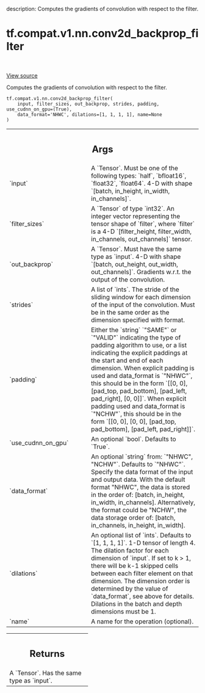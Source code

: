 description: Computes the gradients of convolution with respect to the filter.

<div itemscope itemtype="http://developers.google.com/ReferenceObject">
<meta itemprop="name" content="tf.compat.v1.nn.conv2d_backprop_filter" />
<meta itemprop="path" content="Stable" />
</div>

# tf.compat.v1.nn.conv2d_backprop_filter

<!-- Insert buttons and diff -->

<table class="tfo-notebook-buttons tfo-api nocontent" align="left">

</table>

<a target="_blank" href="/code/stable/tensorflow/python/ops/nn_ops.py">View source</a>



Computes the gradients of convolution with respect to the filter.

<pre class="devsite-click-to-copy prettyprint lang-py tfo-signature-link">
<code>tf.compat.v1.nn.conv2d_backprop_filter(
    input, filter_sizes, out_backprop, strides, padding, use_cudnn_on_gpu=(True),
    data_format=&#x27;NHWC&#x27;, dilations=[1, 1, 1, 1], name=None
)
</code></pre>



<!-- Placeholder for "Used in" -->


<!-- Tabular view -->
 <table class="responsive fixed orange">
<colgroup><col width="214px"><col></colgroup>
<tr><th colspan="2"><h2 class="add-link">Args</h2></th></tr>

<tr>
<td>
`input`
</td>
<td>
A `Tensor`. Must be one of the following types:
`half`, `bfloat16`, `float32`, `float64`.
4-D with shape `[batch, in_height, in_width, in_channels]`.
</td>
</tr><tr>
<td>
`filter_sizes`
</td>
<td>
A `Tensor` of type `int32`.
An integer vector representing the tensor shape of `filter`,
where `filter` is a 4-D
`[filter_height, filter_width, in_channels, out_channels]` tensor.
</td>
</tr><tr>
<td>
`out_backprop`
</td>
<td>
A `Tensor`. Must have the same type as `input`.
4-D with shape `[batch, out_height, out_width, out_channels]`.
Gradients w.r.t. the output of the convolution.
</td>
</tr><tr>
<td>
`strides`
</td>
<td>
A list of `ints`.
The stride of the sliding window for each dimension of the input
of the convolution. Must be in the same order as the dimension specified
with format.
</td>
</tr><tr>
<td>
`padding`
</td>
<td>
Either the `string` `"SAME"` or `"VALID"` indicating the type of
padding algorithm to use, or a list indicating the explicit paddings at
the start and end of each dimension. When explicit padding is used and
data_format is `"NHWC"`, this should be in the form `[[0, 0], [pad_top,
pad_bottom], [pad_left, pad_right], [0, 0]]`. When explicit padding used
and data_format is `"NCHW"`, this should be in the form `[[0, 0], [0, 0],
[pad_top, pad_bottom], [pad_left, pad_right]]`.
</td>
</tr><tr>
<td>
`use_cudnn_on_gpu`
</td>
<td>
An optional `bool`. Defaults to `True`.
</td>
</tr><tr>
<td>
`data_format`
</td>
<td>
An optional `string` from: `"NHWC", "NCHW"`.
Defaults to `"NHWC"`.
Specify the data format of the input and output data. With the
default format "NHWC", the data is stored in the order of:
    [batch, in_height, in_width, in_channels].
Alternatively, the format could be "NCHW", the data storage order of:
    [batch, in_channels, in_height, in_width].
</td>
</tr><tr>
<td>
`dilations`
</td>
<td>
An optional list of `ints`. Defaults to `[1, 1, 1, 1]`.
1-D tensor of length 4.  The dilation factor for each dimension of
`input`. If set to k > 1, there will be k-1 skipped cells between each
filter element on that dimension. The dimension order is determined by
the value of `data_format`, see above for details. Dilations in the batch
and depth dimensions must be 1.
</td>
</tr><tr>
<td>
`name`
</td>
<td>
A name for the operation (optional).
</td>
</tr>
</table>



<!-- Tabular view -->
 <table class="responsive fixed orange">
<colgroup><col width="214px"><col></colgroup>
<tr><th colspan="2"><h2 class="add-link">Returns</h2></th></tr>
<tr class="alt">
<td colspan="2">
A `Tensor`. Has the same type as `input`.
</td>
</tr>

</table>

